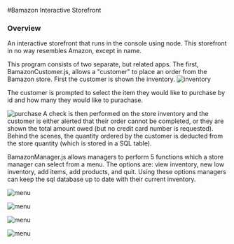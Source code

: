 #Bamazon Interactive Storefront

### Overview

An interactive storefront that runs in the console using node. This storefront in no way resembles Amazon, except in name.

This program consists of two separate, but related apps. The first, BamazonCustomer.js, allows a "customer" to place an order from the Bamazon store. First the customer is shown the inventory.
![inventory](/bamazon/bamazon_screenshots/customer_1.png)

The customer is prompted to select the item they would like to purchase by id and how many they would like to purachase.

![purchase](/bamazon/bamazon_screenshots/customer_2.png)
A check is then performed on the store inventory and the customer is either alerted that their order cannot be completed, or they are shown the total amount owed (but no credit card number is requested). Behind the scenes, the quantity ordered by the customer is deducted from the store quantity (which is stored in a SQL table).


BamazonManager.js allows managers to perform 5 functions which a store manager can select from a menu. The options are: view inventory, new low inventory, add items, add products, and quit. Using these options managers can keep the sql database up to date with their current inventory.

![menu](/bamazon/bamazon_screenshots/manager_1.png)

![menu](/bamazon/bamazon_screenshots/manager_2.png)

![menu](/bamazon/bamazon_screenshots/manager_3.png)

![menu](/bamazon/bamazon_screenshots/manager_4.png)
